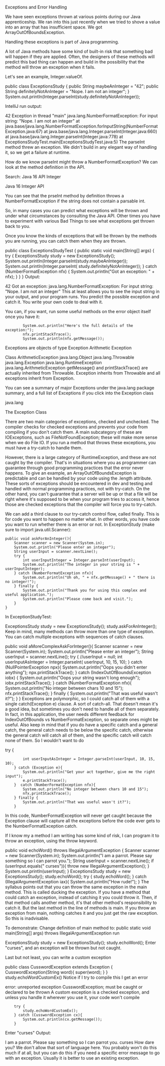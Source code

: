 Exceptions and Error Handling

We have seen exceptions thrown at various points during our Java apprenticeship. We ran into this just recently when we
tried to shove a value into an array that has insufficient space. We got ArrayOutOfBoundsException.

Handling these exceptions is part of Java programming.

A lot of Java methods have some kind of built-in risk that something bad will happen if they are applied. Often, the
designers of these methods will predict this bad thing can happen and build in the possibility that the method will
throw an exception when it fails.

Let's see an example, Integer.valueOf.

public class ExceptionsStudy { public String maybeAnInteger = "42"; public String definitelyNotAnInteger = "Nope. I am
not an integer"; } System.out.println(Integer.parseInt(study.definitelyNotAnInteger));

IntelliJ run output:

42 Exception in thread "main" java.lang.NumberFormatException: For input string: "Nope. I am not an integer"
at java.base/java.lang.NumberFormatException.forInputString(NumberFormatException.java:67)
at java.base/java.lang.Integer.parseInt(Integer.java:660)
at java.base/java.lang.Integer.parseInt(Integer.java:778)
at ExceptionsStudyTest.main(ExceptionsStudyTest.java:5)
The parseInt method threw an exception. We didn't build in any elegant way of handling it, so we get a failure at
runtime.

How do we know parseInt might throw a NumberFormatException? We can look at the method definition in the API.

Search: Java 16 API Integer

Java 16 Integer API

You can see that the prseInt method by definition throws a NumberFormatException if the string does not contain a
parsable int.

So, in many cases you can predict what exceptions will be thrown and under what circumstances by consulting the Java
API. Other times you have to experiment with various Bad Things to see what exceptions get thrown back to you.

Once you know the kinds of exceptions that will be thrown by the methods you are running, you can catch them when they
are thrown.

public class ExceptionsStudyTest { public static void main(String[] args) { try { ExceptionsStudy study = new
ExceptionsStudy(); System.out.println(Integer.parseInt(study.maybeAnInteger)); System.out.println(Integer.parseInt(
study.definitelyNotAnInteger)); } catch (NumberFormatException nfx) { System.out.println("Got an exception: " + nfx); }
} } Output:

42 Got an exception: java.lang.NumberFormatException: For input string: "Nope. I am not an integer"
This at least allows you to see the input string in your output, and your program runs. You predict the possible
exception and catch it. You write your own code to deal with it.

You can, if you want, run some useful methods on the error object itself once you have it:

            System.out.println("Here's the full details of the exception:");
            nfx.printStackTrace();
            System.out.println(nfx.getMessage());

Exceptions are objects of type Exception Arithmetic Exception

Class ArithmeticException java.lang.Object java.lang.Throwable java.lang.Exception java.lang.RuntimeException
java.lang.ArithmeticException getMessage() and printStackTrace() are actually inherited from Throwable. Exception
inherits from Throwable and all exceptions inherit from Exception.

You can see a summary of major Exceptions under the java.lang package summary, and a full list of Exceptions if you
click into the Exception class

java.lang

The Exception Class

There are two main categories of exceptions, checked and unchecked. The compiler checks for checked exceptions and
prevents your code from compiling if you don't catch them. A main subcategory of these are IOExceptions, such as
FileNotFoundException; these will make more sense when we do File IO. If you run a method that throws these exceptions,
you must have a try-catch to handle them.

However, there is a large category of RuntimeException, and these are not caught by the compiler. That's in situations
where you as programmer can guarantee through good programming practices that the error never happens. To give an
example, an ArrayOutOfBoundsException is predictable and can be handled by your code using the .length attribute. These
sorts of exceptions should be encountered in dev and testing and handled with normal programming practices, not with
try-catch. On the other hand, you can't guarantee that a server will be up or that a file will be right where it's
supposed to be when your program tries to access it, hence those are checked exceptions that the compiler will force you
to try-catch.

We can add a third clause to our try-catch control flow, called finally. This is for code you want to happen no matter
what. In other words, you have code you want to run whether there is an error or not. In ExceptionStudy (make sure to
import java.util.Scanner):

    public void askForAnInteger(){
        Scanner scanner = new Scanner(System.in);
        System.out.println("Please enter an integer");
        String userInput = scanner.nextLine();
        try {
            int userInputInteger = Integer.parseInt(userInput);
            System.out.println("The integer in your string is " + userInputInteger);
        } catch (NumberFormatException nfx){
            System.out.println("Uh oh, " + nfx.getMessage() + " there is no integer!");
        } finally {
            System.out.println("Thank you for using this complex and useful application.");
            System.out.println("Please come back and visit.");
        }
    }

In ExceptionStudyTest:

ExceptionsStudy study = new ExceptionsStudy(); study.askForAnInteger(); Keep in mind, many methods can throw more than
one type of exception. You can catch multiple exceptions with sequences of catch clauses.

public void aMoreComplexAskForInteger(){ Scanner scanner = new Scanner(System.in); System.out.println("Please enter an
integer"); String userInput = scanner.nextLine(); try { //userInput = null; int userInputAsInteger = Integer.parseInt(
userInput, 10, 15, 10); } catch (NullPointerException npx){ System.out.println("Oops you didn't enter anything");
npx.printStackTrace(); } catch (IndexOutOfBoundsException iobx) { System.out.println("Oops your string wasn't long
enough"); iobx.printStackTrace(); } catch (NumberFormatException nfx){ System.out.println("No integer between chars 10
and 15"); nfx.printStackTrace(); } finally { System.out.println("That was useful wasn't it?"); } } Exceptions are
polymorphic, so I could catch all of them with a single catch(Exception e) clause. A sort of catch-all. That doesn't
mean it's a good idea, but sometimes you don't need to handle all of them separately. In fact, in this application, the
user needs different feedback for IndexOutOfBounds vs NumberFormatException, so separate ones might be useful. Also keep
in mind that if you do have a specific catch and a general catch, the general catch needs to be below the specific
catch, otherwise the general catch will catch all of them, and the specific catch will catch none of them. So I wouldn't
want to do

try {

            int userInputAsInteger = Integer.parseInt(userInput, 10, 15, 10);
        } catch (Exception e){
            System.out.println("Get your act together, give me the right input");
            e.printStackTrace();
        }  catch (NumberFormatException nfx){
            System.out.println("No integer between chars 10 and 15");
            nfx.printStackTrace();
        } finally {
            System.out.println("That was useful wasn't it?");
        }

In this code, NumberFormatException will never get caught because the Exception clause will capture all the exceptions
before the code ever gets to the NumberFormatException catch.

If I know my a method I am writing has some kind of risk, I can program it to throw an exception, using the throw
keyword.

public void echoWord() throws IllegalArgumentException { Scanner scanner = new Scanner(System.in); System.out.println("I
am a parrot. Please say something so I can parrot you."); String userInput = scanner.nextLine(); if (userInput.equals("
curses")){ throw new IllegalArgumentException(); } System.out.println(userInput); } ExceptionsStudy study = new
ExceptionsStudy(); study.echoWord(); try { study.echoWord(); } catch (IllegalArgumentException iax){
System.out.println("How rude!"); } The syllabus points out that you can throw the same exception in the main method.
This is called ducking the exception. If you have a method that could catch an exception, instead of catching it you
could throw it. Then, if that method calls another method, it's that other method's responsibility to catch it. But the
last method in the line of methods is main. If you throw an exception from main, nothing catches it and you just get the
raw exception. So this is inadvisable.

To demonstrate: Change definition of main method to: public static void main(String[] args) throws
IllegalArgumentException run

ExceptionsStudy study = new ExceptionsStudy(); study.echoWord(); Enter "curses", and an exception will be thrown but not
caught.

Last but not least, you can write a custom exception

public class CusswordException extends Exception { CusswordException(String word){ super(word); } }
study.echoWordCustomEx()
Notice if I try to compile this I get an error

error: unreported exception CusswordException; must be caught or declared to be thrown A custom exception is a checked
exception, and unless you handle it wherever you use it, your code won't compile

        try {
            study.echoWordCustomEx();
        } catch (CusswordException cx){
            System.out.println(cx.getMessage());
        }

Enter "curses" Output:

I am a parrot. Please say something so I can parrot you. curses How dare you? We don't allow that sort of language here.
You probably won't do this much if at all, but you can do this if you need a specific error message to go with an
exception. Usually it is better to use an existing exception.